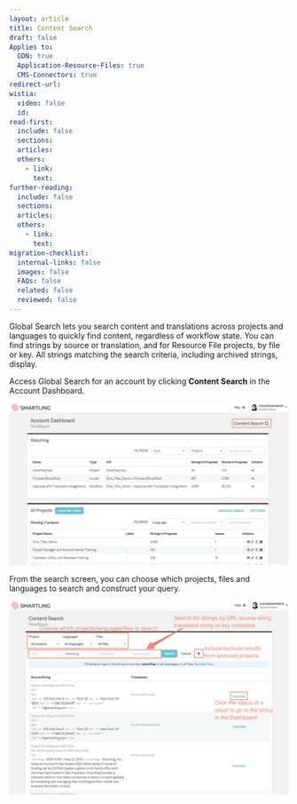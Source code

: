 ```yaml
---
layout: article
title: Content Search
draft: false
Applies to:
  GDN: true
  Application-Resource-Files: true
  CMS-Connectors: true
redirect-url:
wistia:
  video: false
  id:
read-first:
  include: false
  sections:
  articles:
  others:
    - link:
      text:
further-reading:
  include: false
  sections:
  articles:
  others:
    - link:
      text:
migration-checklist:
  internal-links: false
  images: false
  FAQs: false
  related: false
  reviewed: false
---
```



Global Search lets you search content and translations across projects and languages to quickly find content, regardless of workflow state. You can find strings by source or translation, and for Resource File projects, by file or key. All strings matching the search criteria, including archived strings, display.

Access Global Search for an account by clicking **Content Search** in the Account Dashboard.

![](/uploads/versions/globalsearch1---x----1260-728x---.png)

From the search screen, you can choose which projects, files and languages to search and construct your query.

![](/uploads/versions/globalsearch2---x----1255-870x---.png)